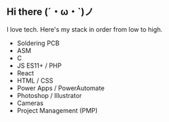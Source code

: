 ## Hi there (´・ω・`)ノ
I love tech. Here's my stack in order from low to high.
- Soldering PCB
- ASM
- C
- JS ES11+ / PHP
- React
- HTML / CSS
- Power Apps / PowerAutomate
- Photoshop / Illustrator
- Cameras
- Project Management (PMP)
